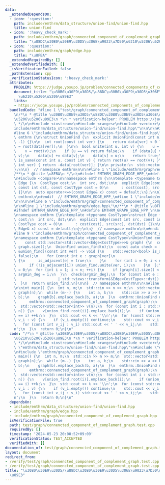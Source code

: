 ```yaml
---
data:
  _extendedDependsOn:
  - icon: ':question:'
    path: include/emthrm/data_structure/union-find/union-find.hpp
    title: union-find
  - icon: ':heavy_check_mark:'
    path: include/emthrm/graph/connencted_component_of_complement_graph.hpp
    title: "\u88DC\u30B0\u30E9\u30D5\u306E\u9023\u7D50\u6210\u5206\u5206\u89E3"
  - icon: ':question:'
    path: include/emthrm/graph/edge.hpp
    title: "\u8FBA"
  _extendedRequiredBy: []
  _extendedVerifiedWith: []
  _isVerificationFailed: false
  _pathExtension: cpp
  _verificationStatusIcon: ':heavy_check_mark:'
  attributes:
    PROBLEM: https://judge.yosupo.jp/problem/connected_components_of_complement_graph
    document_title: "\u30B0\u30E9\u30D5/\u88DC\u30B0\u30E9\u30D5\u306E\u9023\u7D50\
      \u6210\u5206\u5206\u89E3"
    links:
    - https://judge.yosupo.jp/problem/connected_components_of_complement_graph
  bundledCode: "#line 1 \"test/graph/connencted_component_of_complement_graph.test.cpp\"\
    \n/*\n * @title \u30B0\u30E9\u30D5/\u88DC\u30B0\u30E9\u30D5\u306E\u9023\u7D50\u6210\
    \u5206\u5206\u89E3\n *\n * verification-helper: PROBLEM https://judge.yosupo.jp/problem/connected_components_of_complement_graph\n\
    \ */\n\n#include <iostream>\n#include <ranges>\n#include <vector>\n\n#line 1 \"\
    include/emthrm/data_structure/union-find/union-find.hpp\"\n\n\n\n#include <utility>\n\
    #line 6 \"include/emthrm/data_structure/union-find/union-find.hpp\"\n\nnamespace\
    \ emthrm {\n\nstruct UnionFind {\n  explicit UnionFind(const int n) : data(n,\
    \ -1) {}\n\n  int root(const int ver) {\n    return data[ver] < 0 ? ver : data[ver]\
    \ = root(data[ver]);\n  }\n\n  bool unite(int u, int v) {\n    u = root(u);\n\
    \    v = root(v);\n    if (u == v) return false;\n    if (data[u] > data[v]) std::swap(u,\
    \ v);\n    data[u] += data[v];\n    data[v] = u;\n    return true;\n  }\n\n  bool\
    \ is_same(const int u, const int v) { return root(u) == root(v); }\n\n  int size(const\
    \ int ver) { return -data[root(ver)]; }\n\n private:\n  std::vector<int> data;\n\
    };\n\n}  // namespace emthrm\n\n\n#line 1 \"include/emthrm/graph/edge.hpp\"\n\
    /**\n * @title \u8FBA\n */\n\n#ifndef EMTHRM_GRAPH_EDGE_HPP_\n#define EMTHRM_GRAPH_EDGE_HPP_\n\
    \n#include <compare>\n\nnamespace emthrm {\n\ntemplate <typename CostType>\nstruct\
    \ Edge {\n  CostType cost;\n  int src, dst;\n\n  explicit Edge(const int src,\
    \ const int dst, const CostType cost = 0)\n      : cost(cost), src(src), dst(dst)\
    \ {}\n\n  auto operator<=>(const Edge& x) const = default;\n};\n\n}  // namespace\
    \ emthrm\n\n#endif  // EMTHRM_GRAPH_EDGE_HPP_\n#line 1 \"include/emthrm/graph/connencted_component_of_complement_graph.hpp\"\
    \n\n\n\n#line 6 \"include/emthrm/graph/connencted_component_of_complement_graph.hpp\"\
    \n\n#line 1 \"include/emthrm/graph/edge.hpp\"\n/**\n * @title \u8FBA\n */\n\n\
    #ifndef EMTHRM_GRAPH_EDGE_HPP_\n#define EMTHRM_GRAPH_EDGE_HPP_\n\n#include <compare>\n\
    \nnamespace emthrm {\n\ntemplate <typename CostType>\nstruct Edge {\n  CostType\
    \ cost;\n  int src, dst;\n\n  explicit Edge(const int src, const int dst, const\
    \ CostType cost = 0)\n      : cost(cost), src(src), dst(dst) {}\n\n  auto operator<=>(const\
    \ Edge& x) const = default;\n};\n\n}  // namespace emthrm\n\n#endif  // EMTHRM_GRAPH_EDGE_HPP_\n\
    #line 9 \"include/emthrm/graph/connencted_component_of_complement_graph.hpp\"\n\
    \nnamespace emthrm {\n\ntemplate <typename CostType>\nUnionFind connencted_component_of_complement_graph(\n\
    \    const std::vector<std::vector<Edge<CostType>>>& graph) {\n  const int n =\
    \ graph.size();\n  UnionFind union_find(n);\n  const auto check = [&graph, n,\
    \ &union_find](const int ver) -> void {\n    std::vector<bool> is_adjacent(n,\
    \ false);\n    for (const int e : graph[ver]\n                     | std::views::transform(&Edge<CostType>::dst))\
    \ {\n      is_adjacent[e] = true;\n    }\n    for (int i = 0; i < n; ++i) {\n\
    \      if (!is_adjacent[i]) union_find.unite(ver, i);\n    }\n  };\n  int argmin_deg\
    \ = 0;\n  for (int i = 1; i < n; ++i) {\n    if (graph[i].size() < graph[argmin_deg].size())\
    \ argmin_deg = i;\n  }\n  check(argmin_deg);\n  for (const int e : graph[argmin_deg]\n\
    \                   | std::views::transform(&Edge<CostType>::dst)) {\n    check(e);\n\
    \  }\n  return union_find;\n}\n\n}  // namespace emthrm\n\n\n#line 14 \"test/graph/connencted_component_of_complement_graph.test.cpp\"\
    \n\nint main() {\n  int n, m;\n  std::cin >> n >> m;\n  std::vector<std::vector<emthrm::Edge<bool>>>\
    \ graph(n);\n  while (m--) {\n    int a, b;\n    std::cin >> a >> b;\n    graph[a].emplace_back(a,\
    \ b);\n    graph[b].emplace_back(b, a);\n  }\n  emthrm::UnionFind union_find =\n\
    \      emthrm::connencted_component_of_complement_graph(graph);\n  int k = 0;\n\
    \  std::vector<std::vector<int>> v(n);\n  for (const int i : std::views::iota(0,\
    \ n)) {\n    v[union_find.root(i)].emplace_back(i);\n    if (union_find.root(i)\
    \ == i) ++k;\n  }\n  std::cout << k << '\\n';\n  for (const std::vector<int>&\
    \ v_i : v) {\n    if (v_i.empty()) continue;\n    std::cout << v_i.size();\n \
    \   for (const int v_ij : v_i) std::cout << ' ' << v_ij;\n    std::cout << '\\\
    n';\n  }\n  return 0;\n}\n"
  code: "/*\n * @title \u30B0\u30E9\u30D5/\u88DC\u30B0\u30E9\u30D5\u306E\u9023\u7D50\
    \u6210\u5206\u5206\u89E3\n *\n * verification-helper: PROBLEM https://judge.yosupo.jp/problem/connected_components_of_complement_graph\n\
    \ */\n\n#include <iostream>\n#include <ranges>\n#include <vector>\n\n#include\
    \ \"emthrm/data_structure/union-find/union-find.hpp\"\n#include \"emthrm/graph/edge.hpp\"\
    \n#include \"emthrm/graph/connencted_component_of_complement_graph.hpp\"\n\nint\
    \ main() {\n  int n, m;\n  std::cin >> n >> m;\n  std::vector<std::vector<emthrm::Edge<bool>>>\
    \ graph(n);\n  while (m--) {\n    int a, b;\n    std::cin >> a >> b;\n    graph[a].emplace_back(a,\
    \ b);\n    graph[b].emplace_back(b, a);\n  }\n  emthrm::UnionFind union_find =\n\
    \      emthrm::connencted_component_of_complement_graph(graph);\n  int k = 0;\n\
    \  std::vector<std::vector<int>> v(n);\n  for (const int i : std::views::iota(0,\
    \ n)) {\n    v[union_find.root(i)].emplace_back(i);\n    if (union_find.root(i)\
    \ == i) ++k;\n  }\n  std::cout << k << '\\n';\n  for (const std::vector<int>&\
    \ v_i : v) {\n    if (v_i.empty()) continue;\n    std::cout << v_i.size();\n \
    \   for (const int v_ij : v_i) std::cout << ' ' << v_ij;\n    std::cout << '\\\
    n';\n  }\n  return 0;\n}\n"
  dependsOn:
  - include/emthrm/data_structure/union-find/union-find.hpp
  - include/emthrm/graph/edge.hpp
  - include/emthrm/graph/connencted_component_of_complement_graph.hpp
  isVerificationFile: true
  path: test/graph/connencted_component_of_complement_graph.test.cpp
  requiredBy: []
  timestamp: '2024-05-23 20:00:52+09:00'
  verificationStatus: TEST_ACCEPTED
  verifiedWith: []
documentation_of: test/graph/connencted_component_of_complement_graph.test.cpp
layout: document
redirect_from:
- /verify/test/graph/connencted_component_of_complement_graph.test.cpp
- /verify/test/graph/connencted_component_of_complement_graph.test.cpp.html
title: "\u30B0\u30E9\u30D5/\u88DC\u30B0\u30E9\u30D5\u306E\u9023\u7D50\u6210\u5206\u5206\
  \u89E3"
---
```

